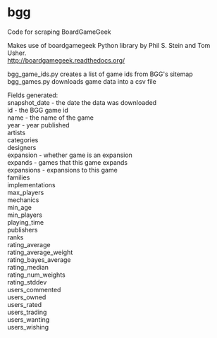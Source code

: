 # bgg
Code for scraping BoardGameGeek

Makes use of boardgamegeek Python library by Phil S. Stein and Tom Usher.  
http://boardgamegeek.readthedocs.org/  
  
bgg_game_ids.py creates a list of game ids from BGG's sitemap  
bgg_games.py downloads game data into a csv file  
  
Fields generated:    
snapshot_date - the date the data was downloaded  
id - the BGG game id  
name - the name of the game  
year - year published  
artists  
categories  
designers  
expansion - whether game is an expansion  
expands - games that this game expands  
expansions - expansions to this game  
families  
implementations  
max_players  
mechanics  
min_age  
min_players  
playing_time  
publishers  
ranks  
rating_average  
rating_average_weight  
rating_bayes_average  
rating_median  
rating_num_weights  
rating_stddev  
users_commented  
users_owned  
users_rated  
users_trading  
users_wanting  
users_wishing  
  




